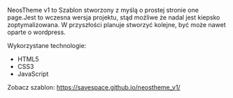 NeosTheme v1 to Szablon stworzony z myślą o prostej stronie one page.Jest to wczesna wersja projektu, stąd możliwe że nadal jest kiepsko zoptymalizowana. W przyszłości planuje stworzyć kolejne, być może nawet oparte o wordpress.

Wykorzystane technologie:

* HTML5
* CSS3
* JavaScript

Zobacz szablon: https://savespace.github.io/neostheme_v1/
